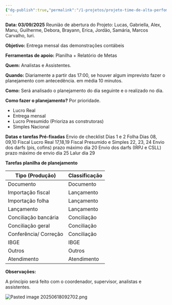 ```yaml
---
{"dg-publish":true,"permalink":"/1-projetos/projeto-time-de-alta-perfomance/","dgPassFrontmatter":true,"created":"2025-09-03T09:12:28.018-03:00","updated":"2025-09-05T11:58:55.850-03:00"}
---
```


**Data: 03/09/2025**
Reunião de abertura do Projeto: Lucas, Gabriella, Alex, Manu, Guilherme, Debora, Brayann, Erica, Jordão, Samária, Marcos Carvalho, Iuri.

**Objetivo:** Entrega mensal das demonstrações contábeis

**Ferramentas de apoio:** Planilha + Relatório de Metas

**Quem:** Analistas e Assistentes.

**Quando:** Diariamente a partir das 17:00, se houver algum imprevisto fazer o planejamento com antecedência. em média 10 minutos.

**Como:** Será analisado o planejamento do dia seguinte e o realizado no dia.


**Como fazer o planejamento?** Por prioridade.

 - Lucro Real
 - Entrega mensal 
 - Lucro Presumido (Prioriza as construtoras)
 - Simples Nacional

**Datas e tarefas Pré-fixadas**
	Envio de checklist Dias 1 e 2
	Folha Dias 08, 09,10
	Fiscal Lucro Real 17,18,19
	Fiscal Presumido e Simples 22, 23, 24
	Envio dos darfs (pis, cofins) prazo máximo dia 20
	Envio dos darfs (IRPJ e CSLL) prazo máximo de envio dia 25
	Lalur dia 29



**Tarefas planilha de planejamento**

| Tipo (Produção)       | Classificação |
|-----------------------|---------------|
| Documento             | Documento     |
| Importação fiscal     | Lançamento    |
| Importação folha      | Lançamento    |
| Lançamento            | Lançamento    |
| Conciliação bancária  | Conciliação   |
| Conciliação geral     | Conciliação   |
| Conferência/ Correção | Conciliação   |
| IBGE                  | IBGE          |
| Outros                | Outros        |
| Atendimento           | Atendimento   |


**Observações:**

A princípio será feito com o coordenador, supervisor, analistas e assistentes.






![Pasted image 20250618092702.png](/img/user/4.%20ARQUIVOS/Pasted%20image%2020250618092702.png)